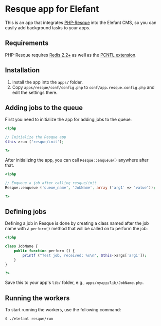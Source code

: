 # Resque app for Elefant

This is an app that integrates [PHP-Resque](https://github.com/chrisboulton/php-resque)
into the Elefant CMS, so you can easily add background tasks to your apps.

## Requirements

PHP-Resque requires [Redis 2.2+](http://redis.io/) as well as the
[PCNTL extension](http://ca1.php.net/manual/en/pcntl.installation.php).

## Installation

1. Install the app into the `apps/` folder.
2. Copy `apps/resque/conf/config.php` to `conf/app.resque.config.php` and edit the settings there.

## Adding jobs to the queue

First you need to initialize the app for adding jobs to the queue:

```php
<?php

// Initialize the Resque app
$this->run ('resque/init');

?>
```

After initializing the app, you can call `Resque::enqueue()` anywhere after that.

```php
<?php

// Enqueue a job after calling resque/init
Resque::enqueue ('queue_name', 'JobName', array ('arg1' => 'value'));

?>
```

## Defining jobs

Defining a job in Resque is done by creating a class named after the job name
with a `perform()` method that will be called on to perform the job:

```php
<?php

class JobName {
	public function perform () {
		printf ("Test job, received: %s\n", $this->args['arg1']);
	}
}

?>
```

Save this to your app's `lib/` folder, e.g., `apps/myapp/lib/JobName.php`.

## Running the workers

To start running the workers, use the following command:

```bash
$ ./elefant resque/run
```
